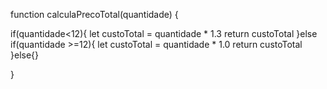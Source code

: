 function calculaPrecoTotal(quantidade) {
 
 if(quantidade<12){
 let custoTotal = quantidade * 1.3
 return custoTotal
 }else if(quantidade >=12){
   let custoTotal = quantidade * 1.0
    return custoTotal
 }else{}
 
 
}